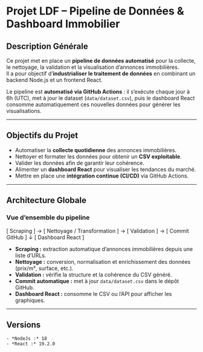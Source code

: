 # Projet LDF – Pipeline de Données & Dashboard Immobilier

## Description Générale

Ce projet met en place un **pipeline de données automatisé** pour la collecte, le nettoyage, la validation et la visualisation d’annonces immobilières.  
Il a pour objectif d’**industrialiser le traitement de données** en combinant un backend Node.js et un frontend React.

Le pipeline est **automatisé via GitHub Actions** : il s’exécute chaque jour à 6h (UTC), met à jour le dataset (`data/dataset.csv`), puis le dashboard React consomme automatiquement ces nouvelles données pour générer les visualisations.

---

## Objectifs du Projet

- Automatiser la **collecte quotidienne** des annonces immobilières.  
- Nettoyer et formater les données pour obtenir un **CSV exploitable**.  
- Valider les données afin de garantir leur cohérence.  
- Alimenter un **dashboard React** pour visualiser les tendances du marché.  
- Mettre en place une **intégration continue (CI/CD)** via GitHub Actions.

---

## Architecture Globale

### Vue d’ensemble du pipeline

[ Scraping ] → [ Nettoyage / Transformation ] → [ Validation ] → [ Commit GitHub ]
↓
[ Dashboard React ]


- **Scraping :** extraction automatique d’annonces immobilières depuis une liste d’URLs.  
- **Nettoyage :** conversion, normalisation et enrichissement des données (prix/m², surface, etc.).  
- **Validation :** vérifie la structure et la cohérence du CSV généré.  
- **Commit automatique :** met à jour `data/dataset.csv` dans le dépôt GitHub.  
- **Dashboard React :** consomme le CSV ou l’API pour afficher les graphiques.

---

## Versions 
    - *NodeJs :* 18
    - *React :* 19.2.0
